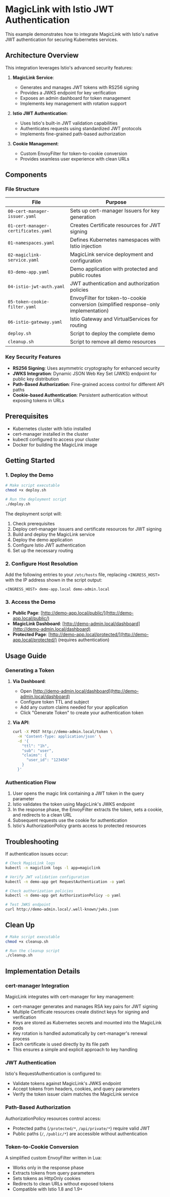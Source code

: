 # MagicLink with Istio JWT Authentication

This example demonstrates how to integrate MagicLink with Istio's native JWT authentication for securing Kubernetes services.

## Architecture Overview

This integration leverages Istio's advanced security features:

1. **MagicLink Service**: 
   - Generates and manages JWT tokens with RS256 signing
   - Provides a JWKS endpoint for key verification
   - Exposes an admin dashboard for token management
   - Implements key management with rotation support

2. **Istio JWT Authentication**:
   - Uses Istio's built-in JWT validation capabilities
   - Authenticates requests using standardized JWT protocols
   - Implements fine-grained path-based authorization

3. **Cookie Management**:
   - Custom EnvoyFilter for token-to-cookie conversion
   - Provides seamless user experience with clean URLs

## Components

### File Structure

| File | Purpose |
|------|---------|
| `00-cert-manager-issuer.yaml` | Sets up cert-manager Issuers for key generation |
| `01-cert-manager-certificates.yaml` | Creates Certificate resources for JWT signing |
| `01-namespaces.yaml` | Defines Kubernetes namespaces with Istio injection |
| `02-magiclink-service.yaml` | MagicLink service deployment and configuration |
| `03-demo-app.yaml` | Demo application with protected and public routes |
| `04-istio-jwt-auth.yaml` | JWT authentication and authorization policies |
| `05-token-cookie-filter.yaml` | EnvoyFilter for token-to-cookie conversion (simplified response-only implementation) |
| `06-istio-gateway.yaml` | Istio Gateway and VirtualServices for routing |
| `deploy.sh` | Script to deploy the complete demo |
| `cleanup.sh` | Script to remove all demo resources |

### Key Security Features

- **RS256 Signing**: Uses asymmetric cryptography for enhanced security
- **JWKS Integration**: Dynamic JSON Web Key Set (JWKS) endpoint for public key distribution
- **Path-Based Authorization**: Fine-grained access control for different API paths
- **Cookie-based Authentication**: Persistent authentication without exposing tokens in URLs

## Prerequisites

- Kubernetes cluster with Istio installed
- cert-manager installed in the cluster
- kubectl configured to access your cluster
- Docker for building the MagicLink image

## Getting Started

### 1. Deploy the Demo

```bash
# Make script executable
chmod +x deploy.sh

# Run the deployment script
./deploy.sh
```

The deployment script will:
1. Check prerequisites
2. Deploy cert-manager issuers and certificate resources for JWT signing
3. Build and deploy the MagicLink service
4. Deploy the demo application
5. Configure Istio JWT authentication
6. Set up the necessary routing

### 2. Configure Host Resolution

Add the following entries to your `/etc/hosts` file, replacing `<INGRESS_HOST>` with the IP address shown in the script output:

```
<INGRESS_HOST> demo-app.local demo-admin.local
```

### 3. Access the Demo

- **Public Page**: [http://demo-app.local/public/](http://demo-app.local/public/)
- **MagicLink Dashboard**: [http://demo-admin.local/dashboard](http://demo-admin.local/dashboard)
- **Protected Page**: [http://demo-app.local/protected/](http://demo-app.local/protected/) (requires authentication)

## Usage Guide

### Generating a Token

1. **Via Dashboard**:
   - Open [http://demo-admin.local/dashboard](http://demo-admin.local/dashboard)
   - Configure token TTL and subject
   - Add any custom claims needed for your application
   - Click "Generate Token" to create your authentication token

2. **Via API**:
   ```bash
   curl -X POST http://demo-admin.local/token \
     -H 'Content-Type: application/json' \
     -d '{
       "ttl": "1h",
       "sub": "user",
       "claims": {
         "user_id": "123456"
       }
     }'
   ```

### Authentication Flow

1. User opens the magic link containing a JWT token in the query parameter
2. Istio validates the token using MagicLink's JWKS endpoint
3. In the response phase, the EnvoyFilter extracts the token, sets a cookie, and redirects to a clean URL
4. Subsequent requests use the cookie for authentication
5. Istio's AuthorizationPolicy grants access to protected resources

## Troubleshooting

If authentication issues occur:

```bash
# Check MagicLink logs
kubectl -n magiclink logs -l app=magiclink

# Verify JWT validation configuration
kubectl -n demo-app get RequestAuthentication -o yaml

# Check authorization policies
kubectl -n demo-app get AuthorizationPolicy -o yaml

# Test JWKS endpoint
curl http://demo-admin.local/.well-known/jwks.json
```

## Clean Up

```bash
# Make script executable
chmod +x cleanup.sh

# Run the cleanup script
./cleanup.sh
```

## Implementation Details

### cert-manager Integration

MagicLink integrates with cert-manager for key management:
- cert-manager generates and manages RSA key pairs for JWT signing
- Multiple Certificate resources create distinct keys for signing and verification
- Keys are stored as Kubernetes secrets and mounted into the MagicLink pods
- Key rotation is handled automatically by cert-manager's renewal process
- Each certificate is used directly by its file path
- This ensures a simple and explicit approach to key handling

### JWT Authentication

Istio's RequestAuthentication is configured to:
- Validate tokens against MagicLink's JWKS endpoint
- Accept tokens from headers, cookies, and query parameters
- Verify the token issuer claim matches the MagicLink service

### Path-Based Authorization

AuthorizationPolicy resources control access:
- Protected paths (`/protected/*`, `/api/private/*`) require valid JWT
- Public paths (`/`, `/public/*`) are accessible without authentication

### Token-to-Cookie Conversion

A simplified custom EnvoyFilter written in Lua:
- Works only in the response phase
- Extracts tokens from query parameters
- Sets tokens as HttpOnly cookies
- Redirects to clean URLs without exposed tokens
- Compatible with Istio 1.8 and 1.9+